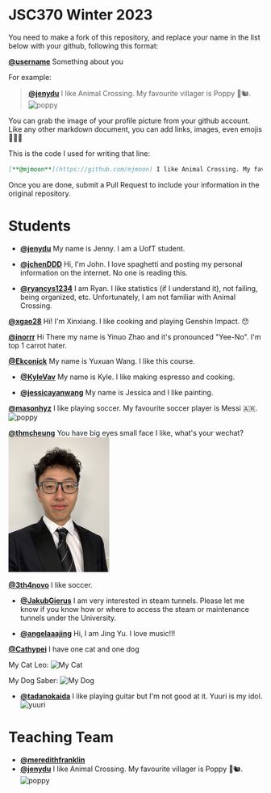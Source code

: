 # JSC370 Winter 2023

You need to make a fork of this repository, and replace your name in the list below with your github, following this format:

[**@username**]() Something about you

For example:

> [**@jenydu**](https://github.com/jenydu) I like Animal Crossing. My favourite villager is Poppy 🍂🐿️. <img src="https://preview.redd.it/f79f0cv1o7j51.jpg?auto=webp&s=1e572edf80d0eba0c35c77c3c81231d9e626d366" alt="poppy" width="200px">


You can grab the image of your profile picture from your github account. Like any other markdown document, you can add links, images, even emojis 🍋🍰🐸

This is the code I used for writing that line:

```md
[**@mjmoon**](https://github.com/mjmoon) I like Animal Crossing. My favourite villager is Poppy 🍂🐿️. <img src="https://preview.redd.it/f79f0cv1o7j51.jpg?auto=webp&s=1e572edf80d0eba0c35c77c3c81231d9e626d366" alt="poppy" width="200px">
```

Once you are done, submit a Pull Request to include your information in the original repository.

# Students

- [**@jenydu**](https://github.com/jenydu) My name is Jenny. I am a UofT student.

- [**@jchenDDD**](https://github.com/jchenDDD) Hi, I'm John. I love spaghetti and posting my personal information on the internet. No one is reading this.


- [**@ryancys1234**](https://github.com/ryancys1234) I am Ryan. I like statistics (if I understand it), not failing, being organized, etc. Unfortunately, I am not familiar with Animal Crossing.


[**@xgao28**](https://github.com/xgao28) Hi! I'm Xinxiang. I like cooking and playing Genshin Impact. 😯

[**@inorrr**](https://github.com/inorrr) Hi There my name is Yinuo Zhao and it's pronounced "Yee-No". I'm top 1 carrot hater.

[**@Ekconick**](https://github.com/Ekconick) My name is Yuxuan Wang. I like this course.



- [**@KyleVav**](https://github.com/KyleVav) My name is Kyle. I like making espresso and cooking.

- [**@jessicayanwang**](https://github.com/jessicayanwang/) My name is Jessica and I like painting.

[**@masonhyz**](https://github.com/masonhyz) I like playing soccer. My favourite soccer player is Messi 🇦🇷. <img src="https://www.si.com/.image/c_limit%2Ccs_srgb%2Cq_auto:good%2Cw_641/MTY4MTAyNTc1MDYwMzYyNTEz/1992-94-lionel-messi-childhoodjpg.webp" alt="poppy" width="200px">

[**@thmcheung**]() You have big eyes small face I like, what's your wechat? <img src="/myself.jpg" alt="marcus" width ="200px">

[**@3th4novo**]() I like soccer.

- [**@JakubGierus**](https://github.com/jakub-gierus) I am very interested in steam tunnels. Please let me know if you know how or where to access the steam or maintenance tunnels under the University.


- [**@angelaaajing**](https://github.com/angelaaajing) Hi, I am Jing Yu. I love music!!!

[**@Cathypei**]() I have one cat and one dog 

My Cat Leo:
<img src="https://github.com/Cathypei/JSC370/blob/main/IMG_9330.png" alt="My Cat" width="200" height="250">

My Dog Saber:
<img src="https://github.com/Cathypei/JSC370/blob/main/IMG_7259.png" alt="My Dog" width="200" height="250">

- [**@tadanokaida**](https://github.com/tadanokaida) I like playing guitar but I'm not good at it. Yuuri is my idol. <img src="https://kprofiles.com/wp-content/uploads/2022/12/yuuri-billboard-japan-2022-billboard-1548-900x595.webp" alt="yuuri" width="200px">



# Teaching Team

- [**@meredithfranklin**](https://github.com/meredithfranklin)
- [**@jenydu**](https://github.com/jenydu) I like Animal Crossing. My favourite villager is Poppy 🍂🐿️. <img src="https://preview.redd.it/f79f0cv1o7j51.jpg?auto=webp&s=1e572edf80d0eba0c35c77c3c81231d9e626d366" alt="poppy" width="200px">
